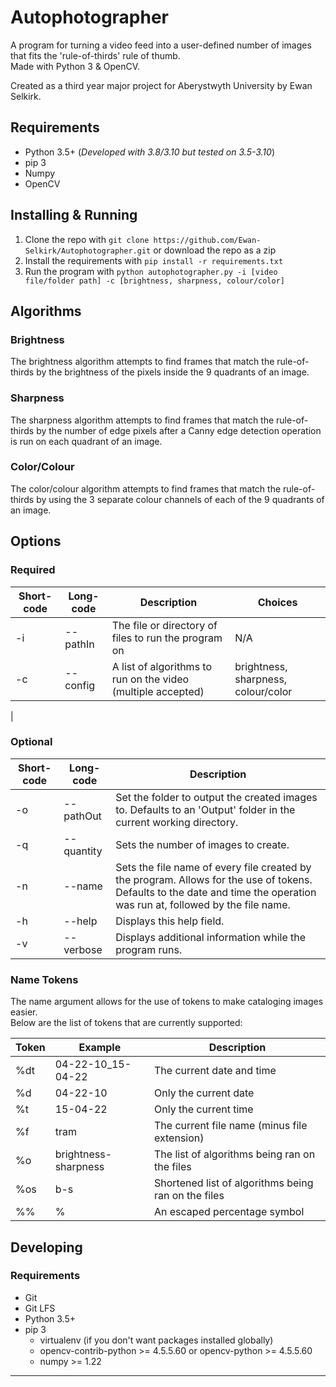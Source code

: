 # Autophotographer
A program for turning a video feed into a user-defined number of images that fits the 'rule-of-thirds' rule of thumb.  \
Made with Python 3 & OpenCV. 

Created as a third year major project for Aberystwyth University by Ewan Selkirk.

## Requirements
- Python 3.5+ (*Developed with 3.8/3.10 but tested on 3.5-3.10*)
- pip 3
- Numpy
- OpenCV

## Installing & Running
1. Clone the repo with `git clone https://github.com/Ewan-Selkirk/Autophotographer.git` or download the repo as a zip
2. Install the requirements with `pip install -r requirements.txt`
3. Run the program with `python autophotographer.py -i [video file/folder path] -c [brightness, sharpness, colour/color]`

## Algorithms
### Brightness
The brightness algorithm attempts to find frames that match the rule-of-thirds by the brightness of the pixels inside
the 9 quadrants of an image.

### Sharpness
The sharpness algorithm attempts to find frames that match the rule-of-thirds by the number of edge pixels after a Canny
edge detection operation is run on each quadrant of an image.

### Color/Colour
The color/colour algorithm attempts to find frames that match the rule-of-thirds by using the 3 separate colour channels 
of each of the 9 quadrants of an image.

## Options
### Required
| Short-code | Long-code | Description                                                  | Choices                             |
|------------|-----------|--------------------------------------------------------------|-------------------------------------|
| -i         | --pathIn  | The file or directory of files to run the program on         | N/A                                 |
| -c         | --config  | A list of algorithms to run on the video (multiple accepted) | brightness, sharpness, colour/color |
|
### Optional
| Short-code | Long-code  | Description                                                                                                                                                               |
|------------|------------|---------------------------------------------------------------------------------------------------------------------------------------------------------------------------|
| -o         | --pathOut  | Set the folder to output the created images to. Defaults to an 'Output' folder in the current working directory.                                                          |
| -q         | --quantity | Sets the number of images to create.                                                                                                                                      |
| -n         | --name     | Sets the file name of every file created by the program. Allows for the use of tokens. Defaults to the date and time the operation was run at, followed by the file name. |
| -h         | --help     | Displays this help field.                                                                                                                                                 |
| -v         | --verbose  | Displays additional information while the program runs.                                                                                                                   |


### Name Tokens 
The name argument allows for the use of tokens to make cataloging images easier.  \
Below are the list of tokens that are currently supported: 

| Token | Example              | Description                                         |
|-------|----------------------|-----------------------------------------------------|
| %dt   | 04-22-10_15-04-22    | The current date and time                           |
| %d    | 04-22-10             | Only the current date                               |
| %t    | 15-04-22             | Only the current time                               |
| %f    | tram                 | The current file name (minus file extension)        |
| %o    | brightness-sharpness | The list of algorithms being ran on the files       |
| %os   | b-s                  | Shortened list of algorithms being ran on the files |
| %%    | %                    | An escaped percentage symbol                        |

## Developing
### Requirements
- Git
- Git LFS
- Python 3.5+
- pip 3
  - virtualenv (if you don't want packages installed globally)
  - opencv-contrib-python >= 4.5.5.60 or opencv-python >= 4.5.5.60
  - numpy >= 1.22

----------

